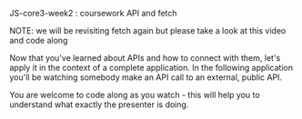 JS-core3-week2 : coursework  API and fetch

NOTE: we will be revisiting fetch again but please take a look at this video and code along

Now that you've learned about APIs and how to connect with them, let's apply it in the context of a complete application.
In the following application you'll be watching somebody make an API call to an external, public API.


You are welcome to code along as you watch - this will help you to understand what exactly the presenter is doing.
